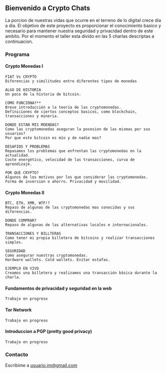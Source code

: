 
## Bienvenido a Crypto Chats 
La porcion de nuestras vidas que ocurre en el terreno de lo digital crece dia a dia. El objetivo de este proyecto es proporcionar el conocimiento basico y necesario para mantener nuestra seguridad y privacidad dentro de este ambito. Por el momento el taller esta divido en las 5 charlas descriptas a continuacion.

### Programa
#### Crypto Monedas I
```
FIAT Vs CRYPTO
Diferencias y similitudes entre diferentes tipos de monedas

ALGO DE HISTORIA
Un poco de la historia de bitcoin.

COMO FUNCIONA?**
Breve introducción a la teoría de las cryptomonedas. 
Definiciones de ciertos conceptos basicos, como blockchain, transacciones y mineria.

DONDE ESTAN MIS MOENDAS?
Como las cryptomonedas aseguran la posesion de las mismas por sus usuarios? 
Por que este bitcoin es mío y de nadie mas?

DESAFIOS Y PROBLEMAS
Repasamos los problemas que enfrentan las cryptomonedas en la actualidad.
Coste energético, velocidad de las transacciones, curva de aprendizaje.

POR QUE CRYPTO?
Algunos de los motivos por los que considerar las cryptomonedas. 
Forma de inversion o ahorro. Privacidad y movilidad.
```

#### Crypto Monedas II
```
BTC, ETH, XMR, WTF!?
Repaso de algunas de las cryptomonedas mas conocidas y sus diferencias.

DONDE COMPRAR?
Repaso de algunas de las alternativas locales e internacionales.

TRANSACCIONES Y BILLTERAS
Como tener mi propia billetera de bitcoins y realizar transacciones simples.

SEGURIDAD
Como asegurar nuestras cryptomonedas.
Hardware wallets. Cold wallets. Evitar estafas.

EJEMPLO EN VIVO
Creamos una billetera y realizamos una transacción básica durante la charla.
```

#### Fundamentos de privacidad y seguridad en la web
```
Trabajo en progreso
```

#### Tor Network
```
Trabajo en progreso
```

#### Introduccion a PGP (pretty good privacy)
```
Trabajo en progreso
```


### Contacto
Escribime a <a href="mailto:usuario.jm@gmail.com">usuario.jm@gmail.com<a/>
